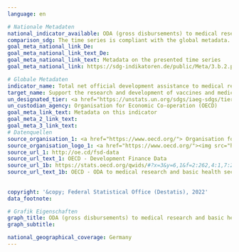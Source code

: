 ```yaml
---
language: en    

# Nationale Metadaten    
national_indicator_available: ODA (gross disbursements) to medical research and basic health sectors    
comparison_sdg: The time series is compliant with the global metadata.    
goal_meta_national_link_De: 
goal_meta_national_link_text_De: 
goal_meta_national_link_text: Metadata on the presented time series
goal_meta_national_link: https://sdg-indikatoren.de/public/Meta/3.b.2.pdf    

# Globale Metadaten    
indicator_name: Total net official development assistance to medical research and basic health sectors    
target_name: Support the research and development of vaccines and medicines for the communicable and non-communicable diseases that primarily affect developing countries, provide access to affordable essential medicines and vaccines, in accordance with the Doha Declaration on the TRIPS Agreement and Public Health, which affirms the right of developing countries to use to the full the provisions in the Agreement on Trade-Related Aspects of Intellectual Property Rights regarding flexibilities to protect public health, and, in particular, provide access to medicines for all    
un_designated_tier: <a href="https://unstats.un.org/sdgs/iaeg-sdgs/tier-classification/" title="Click here for more information on the UN tier classification."  target="_blank">Tier I</a>    
un_custodian_agency: Organisation for Economic Co-operation (OECD)    
goal_meta_link_text: Metadata on this indicator    
goal_meta_2_link_text:     
goal_meta_3_link_text:         
# Datenquellen
source_organisation_1: <a href="https://www.oecd.org/"> Organisation for Economic Co-operation and Development (OECD) </a>
source_organisation_logo_1: <a href="https://www.oecd.org/"><img src="https://g205sdgs.github.io/sdg-indicators/public/OrgImgEn/oecd.png" alt="Logo oecd" style="height:60px; width:148px"/></a>
source_url_1: http://oe.cd/fsd-data
source_url_text_1: OECD - Development Finance Data
source_url_1b: https://stats.oecd.org/qwids/#?x=3&y=6,1&f=2:262,4:1,7:2,9:85,5:3,8:85&q=2:262+4:1+7:2+9:85+5:3+8:85+3:51,23,253+6:2010,2011,2012,2013,2014,2015,2016,2017,2018,2019,2020+1:10
source_url_text_1b: OECD - ODA to medical research and basic health sectors
    
    
copyright: '&copy; Federal Statistical Office (Destatis), 2022'    
data_footnote:     

# Grafik Eigenschaften    
graph_title: ODA (gross disbursements) to medical research and basic health sectors
graph_subtitle:     

national_geographical_coverage: Germany    
---
```


<span></span>